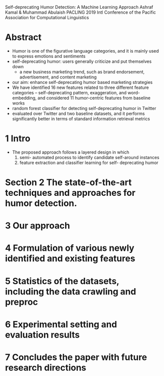 Self-deprecating Humor Detection: A Machine Learning Approach
Ashraf Kamal & Muhammad Abulaish
PACLING 2019
Intl Conference of the Pacific Association for Computational Linguistics

# Abstract

* Humor is one of the figurative language categories, and it is mainly used to
  express emotions and sentiments
* self-deprecating humor: users generally criticize and put themselves down
  * a new business marketing trend, such as brand endorsement, advertisement,
    and content marketing
* our aim: enhance self-deprecating humor based marketing strategies
* We have identified 16 new features related to three different feature
  categories – self-deprecating pattern, exaggeration, and word-embedding, and
  considered 11 humor-centric features from baseline works
* random forest classifier for detecting self-deprecating humor in Twitter
* evaluated over Twitter and two baseline datasets, and it performs
  significantly better in terms of standard information retrieval metrics

# 1 Intro

* The proposed approach follows a layered design in which 
  1. semi- automated process to identify candidate self-around instances 
  2. feature extraction and classifier learning for self- deprecating humor

# Section 2 The state-of-the-art techniques and approaches for humor detection.

# 3 Our approach

# 4 Formulation of various newly identified and existing features

# 5 Statistics of the datasets, including the data crawling and preproc

# 6 Experimental setting and evaluation results

# 7 Concludes the paper with future research directions

